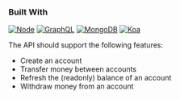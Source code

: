 ### Built With

[![Node][node.js]][node-url]
[![GraphQL][graphql]][graphql-url]
[![MongoDB][mongodb]][mongodb-url]
[![Koa][koa]][koa-url]

The API should support the following features:

- Create an account
- Transfer money between accounts
- Refresh the (readonly) balance of an account
- Withdraw money from an account










<!-- MARKDOWN LINKS & IMAGES -->
<!-- https://www.markdownguide.org/basic-syntax/#reference-style-links -->

[node.js]: https://img.shields.io/badge/NodeJS-339933?style=for-the-badge&logo=nodedotjs&logoColor=white
[node-url]: https://nodejs.org/
[graphql]: https://img.shields.io/badge/Graphql-E10098?style=for-the-badge&logo=graphql&logoColor=white
[graphql-url]: https://graphql.org/
[mongodb]: https://img.shields.io/badge/MongoDB-47A248?style=for-the-badge&logo=mongodb&logoColor=white
[mongodb-url]: https://mongodb.com
[koa]: https://img.shields.io/badge/Koa-F9F9F9?style=for-the-badge&logo=koa&logoColor=33333D
[koa-url]: https://koajs.com